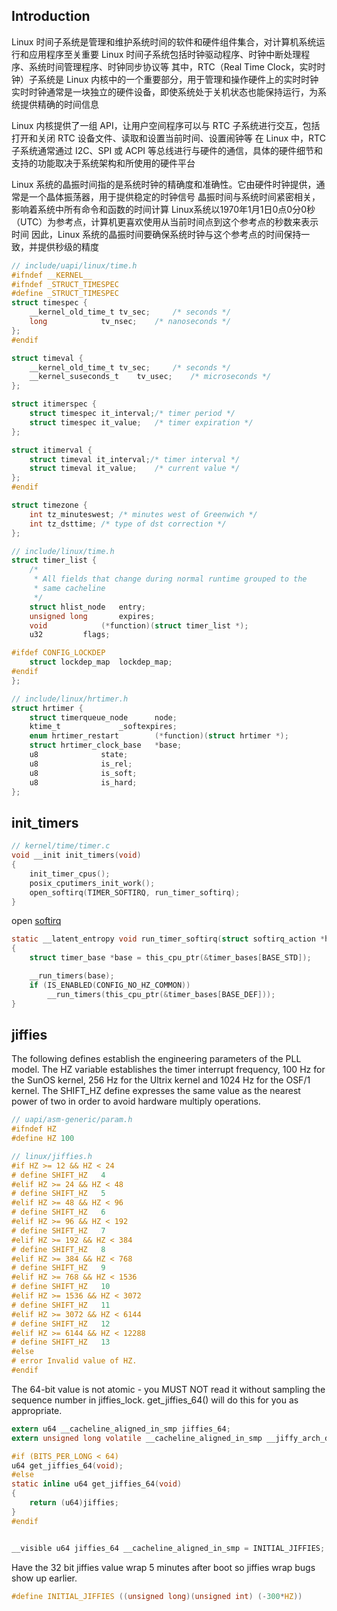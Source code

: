 ## Introduction

Linux 时间子系统是管理和维护系统时间的软件和硬件组件集合，对计算机系统运行和应用程序至关重要
Linux 时间子系统包括时钟驱动程序、时钟中断处理程序、系统时间管理程序、时钟同步协议等
其中，RTC（Real Time Clock，实时时钟）子系统是 Linux 内核中的一个重要部分，用于管理和操作硬件上的实时时钟
实时时钟通常是一块独立的硬件设备，即使系统处于关机状态也能保持运行，为系统提供精确的时间信息

Linux 内核提供了一组 API，让用户空间程序可以与 RTC 子系统进行交互，包括打开和关闭 RTC 设备文件、读取和设置当前时间、设置闹钟等
在 Linux 中，RTC 子系统通常通过 I2C、SPI 或 ACPI 等总线进行与硬件的通信，具体的硬件细节和支持的功能取决于系统架构和所使用的硬件平台

Linux 系统的晶振时间指的是系统时钟的精确度和准确性。它由硬件时钟提供，通常是一个晶体振荡器，用于提供稳定的时钟信号
晶振时间与系统时间紧密相关，影响着系统中所有命令和函数的时间计算
Linux系统以1970年1月1日0点0分0秒（UTC）为参考点，计算机更喜欢使用从当前时间点到这个参考点的秒数来表示时间
因此，Linux 系统的晶振时间要确保系统时钟与这个参考点的时间保持一致，并提供秒级的精度

```c
// include/uapi/linux/time.h
#ifndef __KERNEL__
#ifndef _STRUCT_TIMESPEC
#define _STRUCT_TIMESPEC
struct timespec {
	__kernel_old_time_t	tv_sec;		/* seconds */
	long			tv_nsec;	/* nanoseconds */
};
#endif

struct timeval {
	__kernel_old_time_t	tv_sec;		/* seconds */
	__kernel_suseconds_t	tv_usec;	/* microseconds */
};

struct itimerspec {
	struct timespec it_interval;/* timer period */
	struct timespec it_value;	/* timer expiration */
};

struct itimerval {
	struct timeval it_interval;/* timer interval */
	struct timeval it_value;	/* current value */
};
#endif

struct timezone {
	int	tz_minuteswest;	/* minutes west of Greenwich */
	int	tz_dsttime;	/* type of dst correction */
};
```


```c
// include/linux/time.h
struct timer_list {
	/*
	 * All fields that change during normal runtime grouped to the
	 * same cacheline
	 */
	struct hlist_node	entry;
	unsigned long		expires;
	void			(*function)(struct timer_list *);
	u32			flags;

#ifdef CONFIG_LOCKDEP
	struct lockdep_map	lockdep_map;
#endif
};
```




```c
// include/linux/hrtimer.h
struct hrtimer {
	struct timerqueue_node		node;
	ktime_t				_softexpires;
	enum hrtimer_restart		(*function)(struct hrtimer *);
	struct hrtimer_clock_base	*base;
	u8				state;
	u8				is_rel;
	u8				is_soft;
	u8				is_hard;
};
```


## init_timers

```c
// kernel/time/timer.c
void __init init_timers(void)
{
	init_timer_cpus();
	posix_cputimers_init_work();
	open_softirq(TIMER_SOFTIRQ, run_timer_softirq);
}
```

open [softirq](/docs/CS/OS/Linux/Interrupt.md?id=softirq)

```c
static __latent_entropy void run_timer_softirq(struct softirq_action *h)
{
	struct timer_base *base = this_cpu_ptr(&timer_bases[BASE_STD]);

	__run_timers(base);
	if (IS_ENABLED(CONFIG_NO_HZ_COMMON))
		__run_timers(this_cpu_ptr(&timer_bases[BASE_DEF]));
}
```

## jiffies

The following defines establish the engineering parameters of the PLL model.
The HZ variable establishes the timer interrupt frequency, 100 Hz for the SunOS kernel, 256 Hz for the Ultrix kernel and 1024 Hz for the OSF/1 kernel.
The SHIFT_HZ define expresses the same value as the nearest power of two in order to avoid hardware multiply operations.

```c
// uapi/asm-generic/param.h
#ifndef HZ
#define HZ 100

```

```c
// linux/jiffies.h
#if HZ >= 12 && HZ < 24
# define SHIFT_HZ	4
#elif HZ >= 24 && HZ < 48
# define SHIFT_HZ	5
#elif HZ >= 48 && HZ < 96
# define SHIFT_HZ	6
#elif HZ >= 96 && HZ < 192
# define SHIFT_HZ	7
#elif HZ >= 192 && HZ < 384
# define SHIFT_HZ	8
#elif HZ >= 384 && HZ < 768
# define SHIFT_HZ	9
#elif HZ >= 768 && HZ < 1536
# define SHIFT_HZ	10
#elif HZ >= 1536 && HZ < 3072
# define SHIFT_HZ	11
#elif HZ >= 3072 && HZ < 6144
# define SHIFT_HZ	12
#elif HZ >= 6144 && HZ < 12288
# define SHIFT_HZ	13
#else
# error Invalid value of HZ.
#endif
```

The 64-bit value is not atomic - you MUST NOT read it without sampling the sequence number in jiffies_lock. get_jiffies_64() will do this for you as appropriate.

```c
extern u64 __cacheline_aligned_in_smp jiffies_64;
extern unsigned long volatile __cacheline_aligned_in_smp __jiffy_arch_data jiffies;

#if (BITS_PER_LONG < 64)
u64 get_jiffies_64(void);
#else
static inline u64 get_jiffies_64(void)
{
	return (u64)jiffies;
}
#endif


__visible u64 jiffies_64 __cacheline_aligned_in_smp = INITIAL_JIFFIES;
```

Have the 32 bit jiffies value wrap 5 minutes after boot so jiffies wrap bugs show up earlier.

```c
#define INITIAL_JIFFIES ((unsigned long)(unsigned int) (-300*HZ))
```
